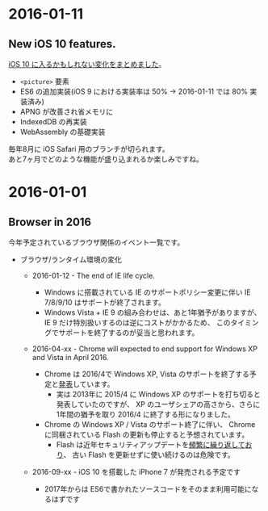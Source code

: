 # 2016-01-11

## New iOS 10 features.

[iOS 10 に入るかもしれない変化をまとめました](https://github.com/uupaa/WebKitChangeLog/wiki/iOS10.changesets)。

- `<picture>` 要素
- ES6 の追加実装(iOS 9 における実装率は 50% → 2016-01-11 では 80% 実装済み)
- APNG が改善され省メモリに
- IndexedDB の再実装
- WebAssembly の基礎実装

毎年8月に iOS Safari 用のブランチが切られます。  
あと7ヶ月でどのような機能が盛り込まれるか楽しみですね。

# 2016-01-01

## Browser in 2016

今年予定されているブラウザ関係のイベント一覧です。

- ブラウザ/ランタイム環境の変化
    - 2016-01-12 - The end of IE life cycle.
        - Windows に搭載されている IE のサポートポリシー変更に伴い
          IE 7/8/9/10 はサポートが終了されます。
        - Windows Vista + IE 9 の組み合わせは、あと1年猶予がありますが、
          IE 9 だけ特別扱いするのは逆にコストがかかるため、
          このタイミングでサポートを終了するのが妥当と思われます。

    - 2016-04-xx - Chrome will expected to end support for Windows XP and Vista in April 2016.
        - Chrome は 2016/4で Windows XP, Vista のサポートを終了する予定と[発表](http://chrome.blogspot.jp/2015/11/updates-to-chrome-platform-support.html)しています。
            - 実は 2013年に 2015/4 に Windows XP のサポートを打ち切ると発表していたのですが、
              XP のユーザシェアの高さから、さらに1年間の猶予を取り 2016/4 に終了する形になりました。
        - Chrome の Windows XP / Vista のサポート終了に伴い、
          Chrome に同梱されている Flash の更新も停止すると予想されています。
            - Flash は近年セキュリティアップデートを[頻繁に繰り返しており](http://internet.watch.impress.co.jp/docs/column/security/20150901_718839.html)、
              古い Flash を更新せずに使い続けるのは危険です。

    - 2016-09-xx - iOS 10 を搭載した iPhone 7 が発売される予定です
        - 2017年からは ES6で書かれたソースコードをそのまま利用可能になるはずです


